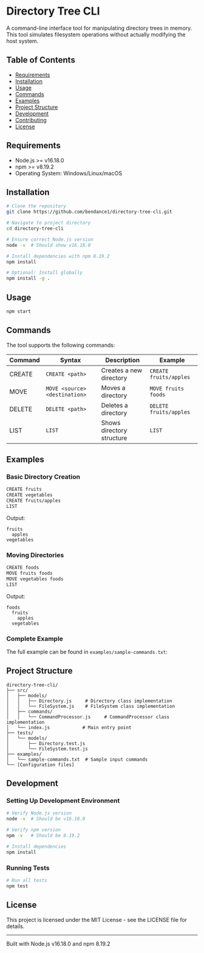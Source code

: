 # Directory Tree CLI

A command-line interface tool for manipulating directory trees in memory. This tool simulates filesystem operations without actually modifying the host system.

## Table of Contents

- [Requirements](#requirements)
- [Installation](#installation)
- [Usage](#usage)
- [Commands](#commands)
- [Examples](#examples)
- [Project Structure](#project-structure)
- [Development](#development)
- [Contributing](#contributing)
- [License](#license)

## Requirements

- Node.js >= v16.18.0
- npm >= v8.19.2
- Operating System: Windows/Linux/macOS

## Installation

```bash
# Clone the repository
git clone https://github.com/bendance1/directory-tree-cli.git

# Navigate to project directory
cd directory-tree-cli

# Ensure correct Node.js version
node -v  # Should show v16.18.0

# Install dependencies with npm 8.19.2
npm install

# Optional: Install globally
npm install -g .
```

## Usage

```bash
npm start
```

## Commands

The tool supports the following commands:

| Command | Syntax                        | Description               | Example                |
| ------- | ----------------------------- | ------------------------- | ---------------------- |
| CREATE  | `CREATE <path>`               | Creates a new directory   | `CREATE fruits/apples` |
| MOVE    | `MOVE <source> <destination>` | Moves a directory         | `MOVE fruits foods`    |
| DELETE  | `DELETE <path>`               | Deletes a directory       | `DELETE fruits/apples` |
| LIST    | `LIST`                        | Shows directory structure | `LIST`                 |

## Examples

### Basic Directory Creation

```bash
CREATE fruits
CREATE vegetables
CREATE fruits/apples
LIST
```

Output:

```
fruits
  apples
vegetables
```

### Moving Directories

```bash
CREATE foods
MOVE fruits foods
MOVE vegetables foods
LIST
```

Output:

```
foods
  fruits
    apples
  vegetables
```

### Complete Example

The full example can be found in `examples/sample-commands.txt`:

## Project Structure

```
directory-tree-cli/
├── src/
│   ├── models/
│   │   ├── Directory.js     # Directory class implementation
│   │   └── FileSystem.js    # FileSystem class implementation
│   ├── commands/
│   │   └── CommandProcessor.js     # CommandProcessor class implementation
│   └── index.js            # Main entry point
├── tests/
│   └── models/
│       ├── Directory.test.js
│       └── FileSystem.test.js
├── examples/
│   └── sample-commands.txt  # Sample input commands
└── [Configuration files]
```

## Development

### Setting Up Development Environment

```bash
# Verify Node.js version
node -v  # Should be v16.18.0

# Verify npm version
npm -v   # Should be 8.19.2

# Install dependencies
npm install
```

### Running Tests

```bash
# Run all tests
npm test
```

## License

This project is licensed under the MIT License - see the LICENSE file for details.

---

Built with Node.js v16.18.0 and npm 8.19.2
